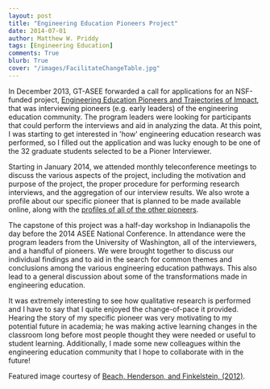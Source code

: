 ```yaml
---
layout: post
title: "Engineering Education Pioneers Project"
date: 2014-07-01
author: Matthew W. Priddy
tags: [Engineering Education]
comments: True
blurb: True
cover: "/images/FacilitateChangeTable.jpg"
---
```


In December 2013, GT-ASEE forwarded a call for applications for an NSF-funded project, [Engineering Education Pioneers and Trajectories of Impact](http://www.nsf.gov/awardsearch/showAward?AWD_ID=1263512), that was interviewing pioneers (e.g. early leaders) of the engineering education community.  The program leaders were looking for participants that could perform the interviews and aid in analyzing the data.  At this point, I was starting to get interested in 'how' engineering education research was performed, so I filled out the application and was lucky enough to be one of the 32 graduate students selected to be a Pioner Interviewer. 

Starting in January 2014, we attended monthly teleconference meetings to discuss the various aspects of the project, including the motivation and purpose of the project, the proper procedure for performing research interviews, and the aggregation of our interview results.  We also wrote a profile about our specific pioneer that is planned to be made available online, along with the [profiles of all of the other pioneers](http://depts.washington.edu/celtweb/pioneers-wp/).

The capstone of this project was a half-day workshop in Indianapolis the day before the 2014 ASEE National Conference.  In attendance were the program leaders from the University of Washington, all of the interviewers, and a handful of pioneers.  We were brought together to discuss our individual findings and to aid in the search for common themes and conclusions among the various engineering education pathways.  This also lead to a general discussion about some of the transformations made in engineering education.

It was extremely interesting to see how qualitative research is performed and I have to say that I quite enjoyed the change-of-pace it provided.  Hearing the story of my specific pioneer was very motivating to my potential future in academia; he was making active learning changes in the classroom long before most people thought they were needed or useful to student learning.  Additionally, I made some new colleagues within the engineering education community that I hope to collaborate with in the future!

<i class="fa fa-camera-retro"></i> Featured image courtesy of [Beach, Henderson, and Finkelstein, (2012)](http://www.tandfonline.com/doi/abs/10.1080/00091383.2012.728955).
